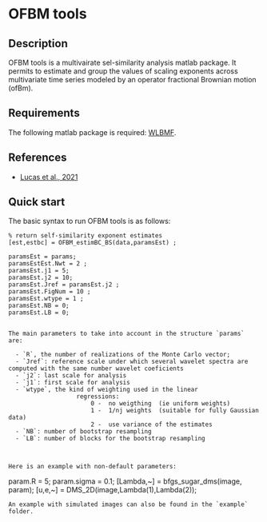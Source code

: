 OFBM tools
===

## Description
OFBM tools is a multivairate sel-similarity analysis matlab package. It permits to estimate and group the values of scaling exponents across multivariate time series modeled by an operator fractional Brownian motion (ofBm).

## Requirements
The following matlab package is required: [WLBMF](https://www.irit.fr/~Herwig.Wendt/software.html).

## References
  - [Lucas et al., 2021](https://www.irit.fr/~Herwig.Wendt/data/LucasEUSIPCO2021.pdf)
  
## Quick start
The basic syntax to run OFBM tools is as follows:

```
% return self-similarity exponent estimates
[est,estbc] = OFBM_estimBC_BS(data,paramsEst) ;

paramsEst = params;
paramsEstEst.Nwt = 2 ;
paramsEst.j1 = 5;
paramsEst.j2 = 10;
paramsEst.Jref = paramsEst.j2 ;
paramsEst.FigNum = 10 ;
paramsEst.wtype = 1 ;
paramsEst.NB = 0;
paramsEst.LB = 0;


The main parameters to take into account in the structure `params` are:

  - `R`, the number of realizations of the Monte Carlo vector;
  - `Jref`: reference scale under which several wavelet spectra are computed with the same number wavelet coeficients
  - `j2`: last scale for analysis
  - `j1`: first scale for analysis
  - `wtype`, the kind of weighting used in the linear
                   regressions:
                       0 -  no weigthing  (ie uniform weights)
                       1 -  1/nj weights  (suitable for fully Gaussian data)
                       2 -  use variance of the estimates
  - `NB`: number of bootstrap resampling
  - `LB`: number of blocks for the bootstrap resampling
  

    
Here is an example with non-default parameters:
```
param.R = 5; param.sigma = 0.1;
[Lambda,~] = bfgs_sugar_dms(image, param);
[u,e,~] = DMS_2D(image,Lambda(1),Lambda(2));
```
An example with simulated images can also be found in the `example` folder.
